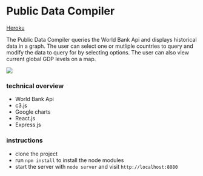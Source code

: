 Public Data Compiler
=====================

[Heroku](http://public-data-compiler.herokuapp.com/) 

The Public Data Compiler queries the World Bank Api and displays historical data in a graph. The user can select one or mutliple countries to query and modify the data to query for by selecting options. The user can also view current global GDP levels on a map. 

![](http://g.recordit.co/jBVbI0NYgJ.gif)

### technical overview

* World Bank Api
* c3.js
* Google charts
* React.js
* Express.js

### instructions

* clone the project
* run `npm install` to install the node modules
* start the server with `node server` and visit `http://localhost:8080`
